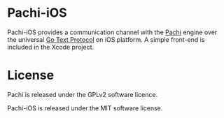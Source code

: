 Pachi-iOS
=========

Pachi-iOS provides a communication channel with the [Pachi][1] engine over the
universal [Go Text Protocol][2] on iOS platform. A simple front-end is included in the Xcode project.

[1]: http://pachi.or.cz/ "Pachi"
[2]: http://www.lysator.liu.se/~gunnar/gtp/ "Go Text Protocol"

License
=======

Pachi is released under the GPLv2 software licence. 

Pachi-iOS is released under the MIT software license.

